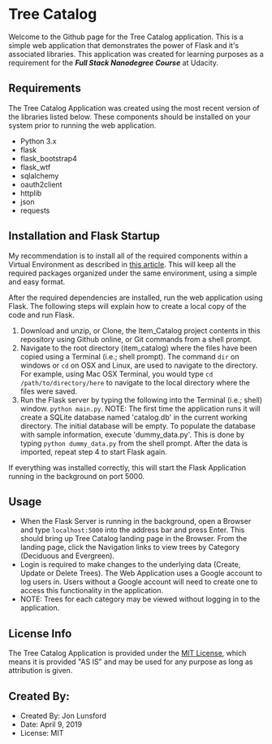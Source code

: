 # Tree Catalog
Welcome to the Github page for the Tree Catalog application.  This is a simple web application that demonstrates the power of Flask and it's associated libraries.  This application was created for learning purposes as a requirement for the **_Full Stack Nanodegree Course_** at Udacity.

## Requirements
The Tree Catalog Application was created using the most recent version of the libraries listed below.  These components should be installed on your system prior to running the web application.
* Python 3.x
* flask
* flask_bootstrap4
* flask_wtf
* sqlalchemy
* oauth2client
* httplib
* json
* requests

## Installation and Flask Startup
My recommendation is to install all of the required components within a Virtual Environment as described in [this article](https://docs.python-guide.org/dev/virtualenvs/).  This will keep all the required packages organized under the same environment, using a simple and easy format.

After the required dependencies are installed, run the web application using Flask.  The following steps will explain how to create a local copy of the code and run Flask.

1.  Download and unzip, or Clone, the Item_Catalog project contents in this repository using Github online, or Git commands from a shell prompt.
2.  Navigate to the root directory (item_catalog) where the files have been copied using a Terminal (i.e.; shell prompt).  The command `dir` on windows or `cd` on OSX and Linux, are used to navigate to the directory.  For example, using Mac OSX Terminal, you would type `cd /path/to/directory/here` to navigate to the local directory where the files were saved.
4.  Run the Flask server by typing the following into the Terminal (i.e.; shell) window. `python main.py`.  NOTE:  The first time the application runs it will create a SQLite database named 'catalog.db' in the current working directory.  The initial database will be empty.  To populate the database with sample information, execute 'dummy_data.py'.  This is done by typing `python dummy_data.py` from the shell prompt.  After the data is imported, repeat step 4 to start Flask again.

If everything was installed correctly, this will start the Flask Application running in the background on port 5000.

## Usage
* When the Flask Server is running in the background, open a Browser and type `localhost:5000` into the address bar and press Enter.   This should bring up Tree Catalog landing page in the Browser.   From the landing page, click the Navigation links to view trees by Category (Deciduous and Evergreen).
* Login is required to make changes to the underlying data (Create, Update or Delete Trees).  The Web Application uses a Google account to log users in.  Users without a Google account will need to create one to access this functionality in the application.
* NOTE:  Trees for each category may be viewed without logging in to the application.

## License Info
The Tree Catalog Application is provided under the [MIT License](https://choosealicense.com/licenses/mit/), which means it is provided "AS IS" and may be used for any purpose as long as attribution is given.

## Created By:
* Created By: Jon Lunsford
* Date: April 9, 2019
* License: MIT
